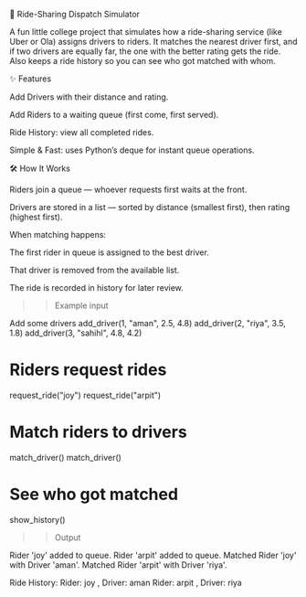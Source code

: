 🚖 Ride-Sharing Dispatch Simulator

A fun little college project that simulates how a ride-sharing service (like Uber or Ola) assigns drivers to riders.
It matches the nearest driver first, and if two drivers are equally far, the one with the better rating gets the ride.
Also keeps a ride history so you can see who got matched with whom.

✨ Features

Add Drivers with their distance and rating.

Add Riders to a waiting queue (first come, first served).

Ride History: view all completed rides.

Simple & Fast: uses Python’s deque for instant queue operations.

🛠 How It Works

Riders join a queue — whoever requests first waits at the front.

Drivers are stored in a list — sorted by distance (smallest first), then rating (highest first).

When matching happens:

The first rider in queue is assigned to the best driver.

That driver is removed from the available list.

The ride is recorded in history for later review.

>>Example input

Add some drivers
add_driver(1, "aman", 2.5, 4.8)
add_driver(2, "riya", 3.5, 1.8)
add_driver(3, "sahihl", 4.8, 4.2)

# Riders request rides
request_ride("joy")
request_ride("arpit")

# Match riders to drivers
match_driver()
match_driver()

# See who got matched
show_history()

>>Output

Rider 'joy' added to queue.
Rider 'arpit' added to queue.
Matched Rider 'joy' with Driver 'aman'.
Matched Rider 'arpit' with Driver 'riya'.

Ride History:
Rider: joy , Driver: aman
Rider: arpit , Driver: riya
